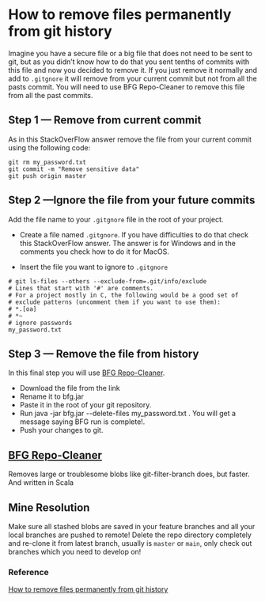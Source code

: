 # How to remove files permanently from git history

Imagine you have a secure file or a big file that does not need to be sent to git, but as you didn’t know how to do that you sent tenths of commits with this file and now you decided to remove it.
If you just remove it normally and add to `.gitgnore` it will remove from your current commit but not from all the pasts commit.
You will need to use BFG Repo-Cleaner to remove this file from all the past commits.

## Step 1 — Remove from current commit

As in this StackOverFlow answer remove the file from your current commit using the following code:
```
git rm my_password.txt
git commit -m "Remove sensitive data"
git push origin master
```

## Step 2 —Ignore the file from your future commits
Add the file name to your `.gitgnore` file in the root of your project.

- Create a file named `.gitgnore`. If you have difficulties to do that check this StackOverFlow answer. The answer is for Windows and in the comments you check how to do it for MacOS.

- Insert the file you want to ignore to `.gitgnore`
```
# git ls-files --others --exclude-from=.git/info/exclude
# Lines that start with '#' are comments.
# For a project mostly in C, the following would be a good set of
# exclude patterns (uncomment them if you want to use them):
# *.[oa]
# *~
# ignore passwords
my_password.txt
```

## Step 3 — Remove the file from history
In this final step you will use [BFG Repo-Cleaner](https://rtyley.github.io/bfg-repo-cleaner/).
- Download the file from the link
- Rename it to bfg.jar
- Paste it in the root of your git repository.
- Run java -jar bfg.jar --delete-files my_password.txt . You will get a message saying BFG run is complete!.
- Push your changes to git.

## [BFG Repo-Cleaner](https://github.com/rtyley/bfg-repo-cleaner)
Removes large or troublesome blobs like git-filter-branch does, but faster. And written in Scala

## Mine Resolution
Make sure all stashed blobs are saved in your feature branches and all your local branches are pushed to remote!
Delete the repo directory completely and re-clone it from latest branch, usually is `master` or `main`, only check out branches which you need to develop on!

### Reference
[How to remove files permanently from git history](https://soonsantos.medium.com/how-to-remove-files-permanently-from-git-history-d0916202fdf7)
